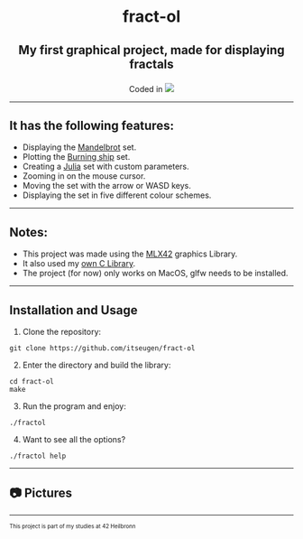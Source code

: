 <h1 align="center">
	<p>
		fract-ol
	</p>
</h1>
<h2 align="center">
	<p>
			My first graphical project, made for displaying fractals
	</p>
</h2>
<p align="center">
Coded in
	<a href="https://skillicons.dev">
		<img src="https://skillicons.dev/icons?i=c" />
	</a>
</p>

---
## It has the following features:
- Displaying the [Mandelbrot](https://en.wikipedia.org/wiki/Mandelbrot_set "Link to Wikipedia") set.
- Plotting the [Burning ship](https://en.wikipedia.org/wiki/Burning_Ship_fractal "Link to Wikipedia") set.
- Creating a [Julia](https://en.wikipedia.org/wiki/Julia_set "Link to Wikipedia") set with custom parameters.
- Zooming in on the mouse cursor.
- Moving the set with the arrow or WASD keys.
- Displaying the set in five different colour schemes.
---
## Notes:
- This project was made using the [MLX42](https://github.com/codam-coding-college/MLX42 "Link to the github of the library") graphics Library.
- It also used my [own C Library](https://github.com/itseugen/c_library "Link to my own github").
- The project (for now) only works on MacOS, glfw needs to be installed.
---
## Installation and Usage
1. Clone the repository:
```shell
git clone https://github.com/itseugen/fract-ol
```
2. Enter the directory and build the library:
```shell
cd fract-ol
make
```
3. Run the program and enjoy:
```shell
./fractol
```
4. Want to see all the options?
```shell
./fractol help
```
---
## 📷 Pictures

---

<sub><sup>This project is part of my studies at 42 Heilbronn</sup></sub>